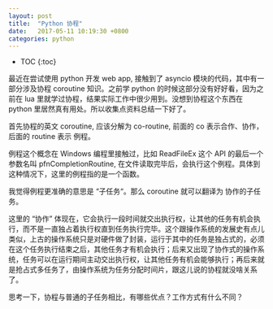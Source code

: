 ```yaml
---
layout: post
title:  "Python 协程"
date:   2017-05-11 10:19:30 +0800
categories: python
---
```


* TOC
{:toc}

最近在尝试使用 python 开发 web app, 接触到了 asyncio 模块的代码，其中有一部分涉及协程 coroutine 知识。之前学 python 的时候这部分没有好好看，因为之前在 lua 里就学过协程，结果实际工作中很少用到。没想到协程这个东西在 python 里居然真有用处。所以收集点资料总结一下好了。

首先协程的英文 coroutine, 应该分解为 co-routine, 前面的 co 表示合作、协作，后面的 routine 表示 例程。

例程这个概念在 Windows 编程里接触过，比如 ReadFileEx 这个 API 的最后一个参数名叫 pfnCompletionRoutine, 在文件读取完毕后，会执行这个例程。具体到这种情况下，这里的例程指的是一个函数。

我觉得例程更准确的意思是 “子任务“。那么 coroutine 就可以翻译为 协作的子任务。

这里的 “协作” 体现在，它会执行一段时间就交出执行权，让其他的任务有机会执行，而不是一直独占着执行权直到任务执行完毕。这个跟操作系统的发展史有点儿类似，上古的操作系统只是对硬件做了封装，运行于其中的任务是独占式的，必须在这个任务执行结束之后，其他任务才有机会执行；后来又出现了协作式的操作系统，任务可以在运行期间主动交出执行权，让其他任务有机会能够执行；再后来就是抢占式多任务了，由操作系统为任务分配时间片，跟这儿说的协程就没啥关系了。

思考一下，协程与普通的子任务相比，有哪些优点？工作方式有什么不同？